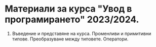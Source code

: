 # Материали за курса "Увод в програмирането" 2023/2024.

1. Въведение и представяне на курса. Променливи и примитивни типове. Преобразуване между типовете. Оператори.